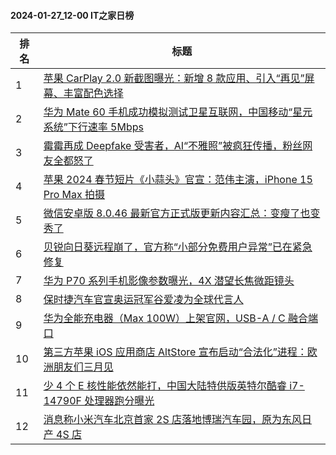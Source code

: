 #### 2024-01-27_12-00  IT之家日榜

| 排名 | 标题|
| --- | ---|
| 1 | [苹果 CarPlay 2.0 新截图曝光：新增 8 款应用、引入“再见”屏幕、丰富配色选择](https://www.ithome.com/0/747/394.htm) |
| 2 | [华为 Mate 60 手机成功模拟测试卫星互联网，中国移动“星元系统”下行速率 5Mbps](https://www.ithome.com/0/747/489.htm) |
| 3 | [霉霉再成 Deepfake 受害者，AI“不雅照”被疯狂传播，粉丝网友全都怒了](https://www.ithome.com/0/747/520.htm) |
| 4 | [苹果 2024 春节短片《小蒜头》官宣：范伟主演，iPhone 15 Pro Max 拍摄](https://www.ithome.com/0/747/392.htm) |
| 5 | [微信安卓版 8.0.46 最新官方正式版更新内容汇总：变瘦了也变秀了](https://www.ithome.com/0/747/400.htm) |
| 6 | [贝锐向日葵远程崩了，官方称“小部分免费用户异常”已在紧急修复](https://www.ithome.com/0/747/457.htm) |
| 7 | [华为 P70 系列手机影像参数曝光，4X 潜望长焦微距镜头](https://www.ithome.com/0/747/475.htm) |
| 8 | [保时捷汽车官宣奥运冠军谷爱凌为全球代言人](https://www.ithome.com/0/747/450.htm) |
| 9 | [华为全能充电器（Max 100W）上架官网，USB-A / C 融合端口](https://www.ithome.com/0/747/494.htm) |
| 10 | [第三方苹果 iOS 应用商店 AltStore 宣布启动“合法化”进程：欧洲朋友们三月见](https://www.ithome.com/0/747/503.htm) |
| 11 | [少 4 个 E 核性能依然能打，中国大陆特供版英特尔酷睿 i7-14790F 处理器跑分曝光](https://www.ithome.com/0/747/454.htm) |
| 12 | [消息称小米汽车北京首家 2S 店落地博瑞汽车园，原为东风日产 4S 店](https://www.ithome.com/0/747/430.htm) |
